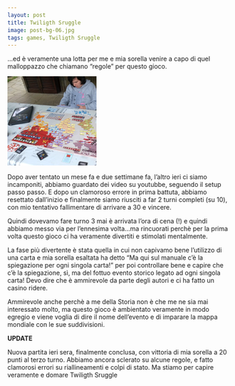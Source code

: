 ```yaml
---
layout: post
title: Twiligth Sruggle
image: post-bg-06.jpg
tags: games, Twiligth Sruggle
---
```

...ed è veramente una lotta per me e mia sorella venire a capo di quel malloppazzo che chiamano “regole” per questo gioco.

![Twiligth Sruggle Foto 1](https://raw.githubusercontent.com/badjem79/bundleItalia/gh-pages/images/thumbnail.twi1.png "Twiligth Sruggle Foto 1")

Dopo aver tentato un mese fa e due settimane fa, l’altro ieri ci siamo incamponiti, abbiamo guardato dei video su youtubbe, seguendo il setup passo passo. E dopo un clamoroso errore in prima battuta, abbiamo resettato dall’inizio e finalmente siamo riusciti a far 2 turni completi (su 10), con mio tentativo fallimentare di arrivare a 30 e vincere.

Quindi dovevamo fare turno 3 mai è arrivata l’ora di cena (!) e quindi abbiamo messo via per l’ennesima volta...ma rincuorati perchè per la prima volta questo gioco ci ha veramente divertiti e stimolati mentalmente.

La fase più divertente è stata quella in cui non capivamo bene l’utilizzo di una carta e mia sorella esaltata ha detto “Ma qui sul manuale c’è la spiegazione per ogni singola carta!” per poi controllare bene e capire che c’è la spiegazione, sì, ma del fottuo evento storico legato ad ogni singola carta! Devo dire che è ammirevole da parte degli autori e ci ha fatto un casino ridere.

Ammirevole anche perchè a me della Storia non è che me ne sia mai interessato molto, ma questo gioco è ambientato veramente in modo egregio e viene voglia di dire il nome dell’evento e di imparare la mappa mondiale con le sue suddivisioni.

**UPDATE**

Nuova partita ieri sera, finalmente conclusa, con vittoria di mia sorella a 20 punti al terzo turno. Abbiamo ancora sclerato su alcune regole, e fatto clamorosi errori su riallineamenti e colpi di stato. Ma stiamo per capire veramente e domare Twiligth Sruggle
